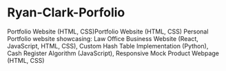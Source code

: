 # Ryan-Clark-Porfolio

Portfolio Website (HTML, CSS)Portfolio Website (HTML, CSS)
Personal Portfolio website showcasing:
Law Office Business Website (React, JavaScript, HTML, CSS), Custom Hash Table Implementation (Python), Cash Register Algorithm (JavaScript), Responsive Mock Product Webpage (HTML, CSS)